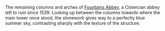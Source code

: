 The remaining columns and arches of [Fountains Abbey](https://www.nationaltrust.org.uk/visit/yorkshire/fountains-abbey-and-studley-royal-water-garden), a Cistercian abbey left to ruin since 1539. Looking up between the columns towards where the main tower once stood, the stonework gives way to a perfectly blue summer sky, contrasting sharply with the texture of the structure.
